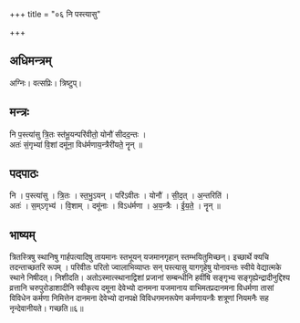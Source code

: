 +++
title = "०६ नि पस्त्यासु"

+++
## अधिमन्त्रम्
अग्निः। वत्सप्रिः। त्रिष्टुप्।

## मन्त्रः
नि प॒स्त्या॑सु त्रि॒तः स्त॑भू॒यन्परि॑वीतो॒ योनौ॑ सीदद॒न्तः ।  
अतः॑ सं॒गृभ्या॑ वि॒शां दमू॑ना॒ विध॑र्मणाय॒न्त्रैरी॑यते॒ नॄन् ॥

## पदपाठः
नि । प॒स्त्या॑सु । त्रि॒तः । स्त॒भु॒ऽयन् । परि॑ऽवीतः । योनौ॑ । सी॒द॒त् । अ॒न्तरिति॑ ।  
अतः॑ । स॒म्ऽगृभ्य॑ । वि॒शाम् । दमू॑नाः । विऽध॑र्मणा । अ॒य॒न्त्रैः । ई॒य॒ते॒ । नॄन् ॥

## भाष्यम्
त्रितस्त्रिषु स्थानिषु गार्हपत्यादिषु तायमानः स्तभूयन् यजमानगृहान् स्तम्भयितुमिच्छन्। इच्छार्थे क्यचि तदन्ताच्छतरि रूपम् । परिवीतः परितो ज्वालाभिव्याप्तः सन् पस्त्यासु यागगृहेषु योनावन्तः स्वीये वेद्यात्मके स्थाने निषीदत्। निशीदति। अतोऽस्मात्स्थानाद्विशां प्रजानां सम्बन्धीनि हवींषि सङ्गृभ्य सङ्गृह्येन्द्रादीनुद्दिश्य व्रत्तानि चरुपुरोडाशादीनि स्वीकृत्य दमूना देवेभ्यो दानमना यजमानाय वाभिमतप्रदानमना विधर्मणा तासां विविधेन कर्मणा निमित्तेन दानमना देवेभ्यो दानपक्षे विविधगमनरूपेण कर्मणायन्त्रैः शत्रूणां नियमनैः सह नृन्देवानीयते। गच्छति॥६॥